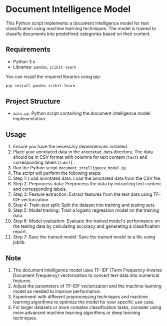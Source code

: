 # Document Intelligence Model

This Python script implements a document intelligence model for text classification using machine learning techniques. The model is trained to classify documents into predefined categories based on their content.

## Requirements

- Python 3.x
- Libraries: `pandas`, `scikit-learn`

You can install the required libraries using pip:

```bash
pip install pandas scikit-learn
```
## Project Structure

- `main.py`: Python script containing the document intelligence model implementation.

## Usage

1. Ensure you have the necessary dependencies installed.
2. Place your annotated data in the `annotated_data` directory. The data should be in CSV format with columns for text content (`text`) and corresponding labels (`label`).
3. Run the Python script `document_intelligence_model.py`.
4. The script will perform the following steps:
5. Step 1: Load annotated data: Load the annotated data from the CSV file.
6. Step 2: Preprocess data: Preprocess the data by extracting text content and corresponding labels.
7. Step 3: Feature extraction: Extract features from the text data using TF-IDF vectorization.
8. Step 4: Train-test split: Split the dataset into training and testing sets.
9. Step 5: Model training: Train a logistic regression model on the training data.
10. Step 6: Model evaluation: Evaluate the trained model's performance on the testing data by calculating accuracy and generating a classification report.
11. Step 7: Save the trained model: Save the trained model to a file using joblib.

## Note

1. The document intelligence model uses TF-IDF (Term Frequency-Inverse Document Frequency) vectorization to convert text data into numerical features.
2. Adjust the parameters of TF-IDF vectorization and the machine learning model as needed to improve performance.
3. Experiment with different preprocessing techniques and machine learning algorithms to optimize the model for your specific use case.
4. For larger datasets or more complex classification tasks, consider using more advanced machine learning algorithms or deep learning techniques.
